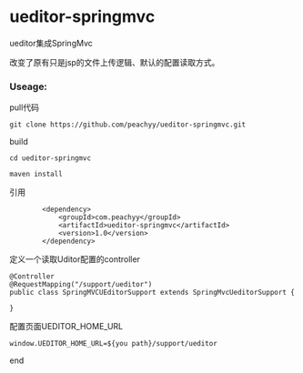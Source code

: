 # ueditor-springmvc
ueditor集成SpringMvc 

改变了原有只是jsp的文件上传逻辑、默认的配置读取方式。

### Useage:

pull代码

```
git clone https://github.com/peachyy/ueditor-springmvc.git

```

build

```
cd ueditor-springmvc

maven install 

````

引用

```
		<dependency>
			<groupId>com.peachyy</groupId>
			<artifactId>ueditor-springmvc</artifactId>
			<version>1.0</version>
		</dependency>
```		

定义一个读取Uditor配置的controller


```
@Controller
@RequestMapping("/support/ueditor")
public class SpringMVCUEditorSupport extends SpringMvcUeditorSupport {

}		
```

配置页面UEDITOR_HOME_URL


```
window.UEDITOR_HOME_URL=${you path}/support/ueditor
```

end 


